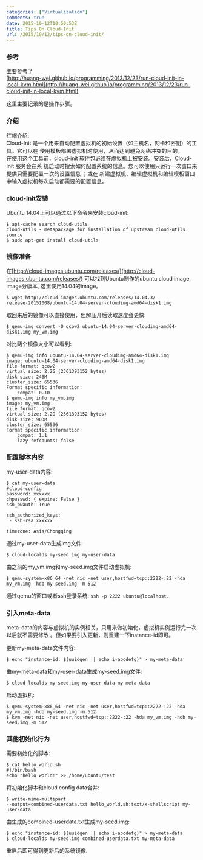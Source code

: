 ```yaml
---
categories: ["Virtualization"]
comments: true
date: 2015-10-12T10:50:53Z
title: Tips On Cloud-Init
url: /2015/10/12/tips-on-cloud-init/
---
```


### 参考
主要参考了    
[http://huang-wei.github.io/programming/2013/12/23/run-cloud-init-in-local-kvm.html](http://huang-wei.github.io/programming/2013/12/23/run-cloud-init-in-local-kvm.html)    

这里主要记录的是操作步骤。    

### 介绍
红帽介绍:     
 Cloud-Init 是一个用来自动配置虚拟机的初始设置（如主机名，网卡和密钥）的工具。它可以在
使用模板部署虚拟机时使用，从而达到避免网络冲突的目的。     
在使用这个工具前，cloud-init 软件包必须在虚拟机上被安装。安装后，Cloud-Init 服务会在系
统启动时搜索如何配置系统的信息。您可以使用只运行一次窗口来提供只需要配置一次的设置信息
；或在 新建虚拟机、编辑虚拟机和编辑模板窗口中输入虚拟机每次启动都需要的配置信息。     

### cloud-init安装
Ubuntu 14.04上可以通过以下命令来安装cloud-init:     

```
$ apt-cache search cloud-utils
cloud-utils - metapackage for installation of upstream cloud-utils source
$ sudo apt-get install cloud-utils
```

### 镜像准备
在[http://cloud-images.ubuntu.com/releases/](http://cloud-images.ubuntu.com/releases/)
可以找到Ubuntu制作的ubuntu cloud image, image分版本, 这里使用14.04的image。    

```
$ wget http://cloud-images.ubuntu.com/releases/14.04.3/
release-20151008/ubuntu-14.04-server-cloudimg-amd64-disk1.img
```

取回来后的镜像可以直接使用，但解压开后读取速度会更快:    

```
$ qemu-img convert -O qcow2 ubuntu-14.04-server-cloudimg-amd64-disk1.img my_vm.img
```

对比两个镜像大小可以看到:    

```
$ qemu-img info ubuntu-14.04-server-cloudimg-amd64-disk1.img 
image: ubuntu-14.04-server-cloudimg-amd64-disk1.img
file format: qcow2
virtual size: 2.2G (2361393152 bytes)
disk size: 246M
cluster_size: 65536
Format specific information:
    compat: 0.10
$ qemu-img info my_vm.img 
image: my_vm.img
file format: qcow2
virtual size: 2.2G (2361393152 bytes)
disk size: 903M
cluster_size: 65536
Format specific information:
    compat: 1.1
    lazy refcounts: false
```

### 配置脚本内容
my-user-data内容:    

```
$ cat my-user-data
#cloud-config
password: xxxxxx
chpasswd: { expire: False }
ssh_pwauth: True

ssh_authorized_keys:
 - ssh-rsa xxxxxx

timezone: Asia/Chongqing
```

通过my-user-data生成img文件:    

```
$ cloud-localds my-seed.img my-user-data
```

由之前的my_vm.img和my-seed.img文件启动虚拟机:    

```
$ qemu-system-x86_64 -net nic -net user,hostfwd=tcp::2222-:22 -hda my_vm.img -hdb my-seed.img -m 512
```

通过qemu的窗口或者ssh登录系统: `ssh -p 2222 ubuntu@localhost`.    

### 引入meta-data
meta-data的内容与虚拟机的实例相关，只用来做初始化，虚拟机实例运行完一次以后就不需要修改
。但如果要引入更新，则重建一下instance-id即可。    

更新my-meta-data文件内容:   

```
$ echo "instance-id: $(uuidgen || echo i-abcdefg)" > my-meta-data
```

由my-meta-data和my-user-data生成my-seed.img文件:    

```
$ cloud-localds my-seed.img my-user-data my-meta-data
```

启动虚拟机:    

```
$ qemu-system-x86_64 -net nic -net user,hostfwd=tcp::2222-:22 -hda my_vm.img -hdb my-seed.img -m 512
$ kvm -net nic -net user,hostfwd=tcp::2222-:22 -hda my_vm.img -hdb my-seed.img -m 512
```

### 其他初始化行为
需要初始化的脚本:   

```
$ cat hello_world.sh 
#!/bin/bash
echo "hello world!" >> /home/ubuntu/test
```

将初始化脚本和cloud config data合并:    

```
$ write-mime-multipart
--output=combined-userdata.txt hello_world.sh:text/x-shellscript my-user-data
```

由生成的combined-userdata.txt生成my-seed.img:    

```
$ echo "instance-id: $(uuidgen || echo i-abcdefg)" > my-meta-data
$ cloud-localds my-seed.img combined-userdata.txt my-meta-data
```

重启后即可得到更新后的系统镜像.    
